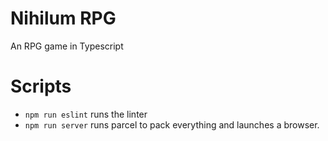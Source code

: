 # Nihilum RPG

An RPG game in Typescript

# Scripts

* `npm run eslint` runs the linter
* `npm run server` runs parcel to pack everything and launches a browser.
